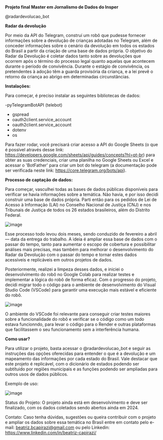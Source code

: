**Projeto final Master em Jornalismo de Dados do Insper**

@radardevolucao_bot

**Radar da devolução**

Por meio da API do Telegram, construí um robô que pudesse fornecer informações sobre a devolução de crianças adotadas no Telegram, além de conceder informações sobre o cenário da devolução em todos os estados do Brasil a partir da criação de uma base de dados própria. O objetivo do Radar da Devolução é coletar dados tanto sobre as devoluções que ocorrem após o término do processo legal quanto aquelas que acontecem durante o período de convivência. Durante o estágio de convivência, os pretendentes à adoção têm a guarda provisória da criança, e a lei prevê o retorno da criança ao abrigo em determinadas circunstâncias.

**Instalações:**

Para começar, é preciso instalar as seguintes bibliotecas de dados:

-pyTelegramBotAPI (telebot)
- gspread
- oauth2client.service_account
- oauth2client.service_account
- dotenv 
- os

Para fazer rodar, você precisará criar acesso a API do Google Sheets (o que é possível através desse link: https://developers.google.com/sheets/api/guides/concepts?hl=pt-br) para obter as suas credenciais, criar uma planilha no Google Sheets ou Excel e acessar o 'BotFather' para criar um bot do telegram (a documentação pode ser verificada neste link: https://core.telegram.org/bots/api). 

**Processo de captação de dados:**

Para começar, vasculhei todas as bases de dados públicas disponíveis para verificar se havia informações sobre a temática. Não havia, e por isso decidi construir uma base de dados própria. Parti então para os pedidos de Lei de Acesso à Informação (LAI) no Conselho Nacional de Justiça (CNJ) e nos Tribunais de Justiça de todos os 26 estados brasileiros, além do Distrito Federal.

![image](https://github.com/beatrizbcapirazi/radar_devolucao/assets/163068430/b284c55e-1415-4522-a77d-bf2d0a86cb92)

Esse processo todo levou dois meses, sendo conduzido de fevereiro a abril — data da entrega do trabalho. A ideia é ampliar essa base de dados com o passar do tempo, tanto para aumentar o escopo de cobertura e possibilitar análises mais precisas, mas também para melhorar o desenvolvimento do Radar da Devolução com o passar do tempo e tornar estes dados acessíveis e replicáveis em outros projetos de dados. 

 Posteriormente, realizei a limpeza desses dados, e iniciei o desenvolvimento do robô no Google Colab para realizar testes e implementar a lógica do robô de forma eficaz. Com o progresso do projeto, decidi migrar todo o código para o ambiente de desenvolvimento do Visual Studio Code (VSCode) para garantir uma execução mais estável e eficiente do robô.

![image](https://github.com/beatrizbcapirazi/radar_devolucao/assets/163068430/e0fe3b5c-f8b8-493d-9d27-4f19fd96e09a)

O ambiente do VSCode foi relevante para conseguir criar testes maiores sobre a funcionalidade do robô e verificar se o código como um todo estava funcionndo, para levar o código para o Render e outras plataformas que facilitassem o seu funcionamento sem a interferência humana. 

**Como usar?**

Para utilizar o projeto, basta acessar o @radardevolucao_bot e seguir as instruções das opções oferecidas para entender o que é a devolução e um mapeamento das informações por cada estado do Brasil. Vale destacar que este projeto é replicável, com o dicionário de estados podendo ser subtítuido por regiões municipais e as funções podendo ser ampliadas para outros usos de dados públicos.

Exemplo de uso:

![image](https://github.com/beatrizbcapirazi/radar_devolucao/assets/163068430/d45e9f91-aa03-47c3-8ce4-cc6c4da2ff2f)

Status do Projeto: O projeto ainda está em desenvolvimento e deve ser finalizado, com os dados coletados sendo abertos ainda em 2024.

Contato: Caso tenha dúvidas, sugestões ou queira contribuir com o projeto e ampliar os dados sobre essa temática no Brasil entre em contato pelo e-mail: beatriz.bcapirazi@gmail.com ou pelo Linkedin: https://www.linkedin.com/in/beatriz-capirazi/

